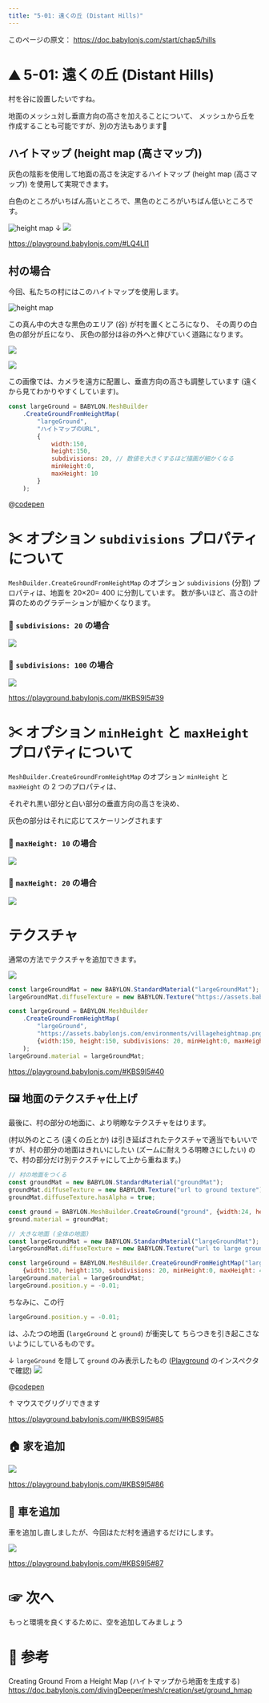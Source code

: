 ```yaml
---
title: "5-01: 遠くの丘 (Distant Hills)"
---
```


このページの原文： https://doc.babylonjs.com/start/chap5/hills

# ⛰ 5-01: 遠くの丘 (Distant Hills)

村を谷に設置したいですね。

地面のメッシュ対し垂直方向の高さを加えることについて、
メッシュから丘を作成することも可能ですが、別の方法もあります👀

## ハイトマップ (height map (高さマップ))

灰色の陰影を使用して地面の高さを決定するハイトマップ (height map (高さマップ)) を使用して実現できます。

白色のところがいちばん高いところで、黒色のところがいちばん低いところです。

![height map](https://doc.babylonjs.com/_next/image?url=%2Fimg%2Fhow_to%2FHeightMap%2FheightMap.png&w=1080&q=75)
↓
![](https://storage.googleapis.com/zenn-user-upload/e00469cd1207-20220429.gif)

https://playground.babylonjs.com/#LQ4LI1

## 村の場合

今回、私たちの村にはこのハイトマップを使用します。

![height map](https://doc.babylonjs.com/_next/image?url=%2Fimg%2Fgetstarted%2Fvillageheightmap.png&w=1080&q=75)


この真ん中の大きな黒色のエリア (谷) が村を置くところになり、
その周りの白色の部分が丘になり、
灰色の部分は谷の外へと伸びていく道路になります。

![](https://doc.babylonjs.com/_next/image?url=%2Fimg%2Fgetstarted%2Fvalley1.png&w=1080&q=75)


![](https://storage.googleapis.com/zenn-user-upload/04d30c6fb733-20220429.gif)

この画像では、カメラを遠方に配置し、垂直方向の高さも調整しています (遠くから見てわかりやすくしています)。

```js
const largeGround = BABYLON.MeshBuilder
    .CreateGroundFromHeightMap(
        "largeGround", 
        "ハイトマップのURL", 
        {
            width:150, 
            height:150, 
            subdivisions: 20, // 数値を大きくするほど描画が細かくなる
            minHeight:0, 
            maxHeight: 10
        }
    );
```

@[codepen](https://codepen.io/chomado/pen/eYVOVXJ)


# ✂ オプション `subdivisions` プロパティについて

`MeshBuilder.CreateGroundFromHeightMap` のオプション `subdivisions` (分割) プロパティは、地面を 20×20= 400 に分割しています。
数が多いほど、高さの計算のためのグラデーションが細かくなります。

### 👀 `subdivisions: 20` の場合

![](https://storage.googleapis.com/zenn-user-upload/89e6bdc0fd79-20220429.png)

### 👀 `subdivisions: 100` の場合

![](https://storage.googleapis.com/zenn-user-upload/046c6e27a4e9-20220429.png)

https://playground.babylonjs.com/#KBS9I5#39


# ✂ オプション `minHeight` と `maxHeight` プロパティについて

`MeshBuilder.CreateGroundFromHeightMap` のオプション `minHeight` と `maxHeight` の 2 つのプロパティは、

それぞれ黒い部分と白い部分の垂直方向の高さを決め、

灰色の部分はそれに応じてスケーリングされます

### 👀 `maxHeight: 10` の場合

![](https://storage.googleapis.com/zenn-user-upload/21445d345ec0-20220429.png)

### 👀 `maxHeight: 20` の場合

![](https://storage.googleapis.com/zenn-user-upload/f237bb5414fb-20220429.png)

# テクスチャ

通常の方法でテクスチャを追加できます。

![](https://doc.babylonjs.com/_next/image?url=%2Fimg%2Fgetstarted%2Fvalley2.png&w=1920&q=75)

```js
const largeGroundMat = new BABYLON.StandardMaterial("largeGroundMat");
largeGroundMat.diffuseTexture = new BABYLON.Texture("https://assets.babylonjs.com/environments/valleygrass.png");

const largeGround = BABYLON.MeshBuilder
    .CreateGroundFromHeightMap(
        "largeGround", 
        "https://assets.babylonjs.com/environments/villageheightmap.png", 
        {width:150, height:150, subdivisions: 20, minHeight:0, maxHeight: 10}
    );
largeGround.material = largeGroundMat;
```

https://playground.babylonjs.com/#KBS9I5#40

## 🖼 地面のテクスチャ仕上げ

最後に、村の部分の地面に、より明瞭なテクスチャをはります。

(村以外のところ (遠くの丘とか) は引き延ばされたテクスチャで適当でもいいですが、村の部分の地面はきれいにしたい (ズームに耐えうる明瞭さにしたい) ので、村の部分だけ別テクスチャにして上から重ねます。)

```js
// 村の地面をつくる
const groundMat = new BABYLON.StandardMaterial("groundMat");
groundMat.diffuseTexture = new BABYLON.Texture("url to ground texture");
groundMat.diffuseTexture.hasAlpha = true;

const ground = BABYLON.MeshBuilder.CreateGround("ground", {width:24, height:24});
ground.material = groundMat;

// 大きな地面 (全体の地面)
const largeGroundMat = new BABYLON.StandardMaterial("largeGroundMat");
largeGroundMat.diffuseTexture = new BABYLON.Texture("url to large ground texture");

const largeGround = BABYLON.MeshBuilder.CreateGroundFromHeightMap("largeGround", "url to heightmap", 
    {width:150, height:150, subdivisions: 20, minHeight:0, maxHeight: 4});
largeGround.material = largeGroundMat;
largeGround.position.y = -0.01;
```

ちなみに、この行

```js
largeGround.position.y = -0.01;
```
は、ふたつの地面 (`largeGround` と `ground`) が衝突して ちらつきを引き起こさないようにしているものです。

↓ `largeGround` を隠して `ground` のみ表示したもの ([Playground](https://playground.babylonjs.com/#KBS9I5#85) のインスペクタで確認)
![](https://storage.googleapis.com/zenn-user-upload/69f1d3a07bfc-20220429.png)


@[codepen](https://codepen.io/chomado/pen/KKQPeLP)

↑ マウスでグリグリできます

https://playground.babylonjs.com/#KBS9I5#85

## 🏠 家を追加

![](https://storage.googleapis.com/zenn-user-upload/f0fcbba76f81-20220429.gif)

https://playground.babylonjs.com/#KBS9I5#86

## 🚙 車を追加

車を追加し直しましたが、今回はただ村を通過するだけにします。

![](https://storage.googleapis.com/zenn-user-upload/334b2e3c980b-20220429.gif)

https://playground.babylonjs.com/#KBS9I5#87

# ☞ 次へ

もっと環境を良くするために、空を追加してみましょう

# 👀 参考

Creating Ground From a Height Map (ハイトマップから地面を生成する)
https://doc.babylonjs.com/divingDeeper/mesh/creation/set/ground_hmap